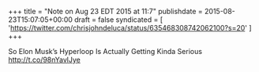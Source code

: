 +++
title = "Note on Aug 23 EDT 2015 at 11:7"
publishdate = 2015-08-23T15:07:05+00:00
draft = false
syndicated = [ 'https://twitter.com/chrisjohndeluca/status/635468308742062100?s=20' ]
+++

So Elon Musk’s Hyperloop Is Actually Getting Kinda Serious http://t.co/98nYavlJye
